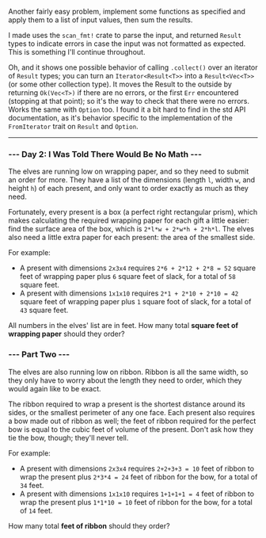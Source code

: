 Another fairly easy problem, implement some functions as specified and apply
them to a list of input values, then sum the results.

I made uses the `scan_fmt!` crate to parse the input, and returned `Result`
types to indicate errors in case the input was not formatted as expected. This
is something I'll continue throughout.

Oh, and it shows one possible behavior of calling `.collect()` over an iterator
of `Result` types; you can turn an `Iterator<Result<T>>` into a
`Result<Vec<T>>` (or some other collection type). It moves the Result to the
outside by returning `Ok(Vec<T>)` if there are no errors, or the first `Err`
encountered (stopping at that point); so it's the way to check that there were
no errors. Works the same with `Option` too. I found it a bit hard to find in
the std API documentation, as it's behavior specific to the implementation of
the `FromIterator` trait on `Result` and `Option`.

---

### --- Day 2: I Was Told There Would Be No Math ---

The elves are running low on wrapping paper, and so they need to submit an
order for more. They have a list of the dimensions (length `l`, width `w`, and
height `h`) of each present, and only want to order exactly as much as they
need.

Fortunately, every present is a box (a perfect right rectangular prism), which
makes calculating the required wrapping paper for each gift a little easier:
find the surface area of the box, which is `2*l*w + 2*w*h + 2*h*l`. The elves
also need a little extra paper for each present: the area of the smallest side.

For example:

- A present with dimensions `2x3x4` requires `2*6 + 2*12 + 2*8 = 52` square
  feet of wrapping paper plus `6` square feet of slack, for a total of `58`
  square feet.
- A present with dimensions `1x1x10` requires `2*1 + 2*10 + 2*10 = 42` square
  feet of wrapping paper plus `1` square foot of slack, for a total of `43`
  square feet.

All numbers in the elves' list are in feet. How many total **square feet of
wrapping paper** should they order?

### --- Part Two ---

The elves are also running low on ribbon. Ribbon is all the same width, so they
only have to worry about the length they need to order, which they would again
like to be exact.

The ribbon required to wrap a present is the shortest distance around its
sides, or the smallest perimeter of any one face. Each present also requires a
bow made out of ribbon as well; the feet of ribbon required for the perfect bow
is equal to the cubic feet of volume of the present. Don't ask how they tie the
bow, though; they'll never tell.

For example:

- A present with dimensions `2x3x4` requires `2+2+3+3 = 10` feet of ribbon to
  wrap the present plus `2*3*4 = 24` feet of ribbon for the bow, for a total of
  `34` feet.
- A present with dimensions `1x1x10` requires `1+1+1+1 = 4` feet of ribbon to
  wrap the present plus `1*1*10 = 10` feet of ribbon for the bow, for a total
  of `14` feet.

How many total **feet of ribbon** should they order?
